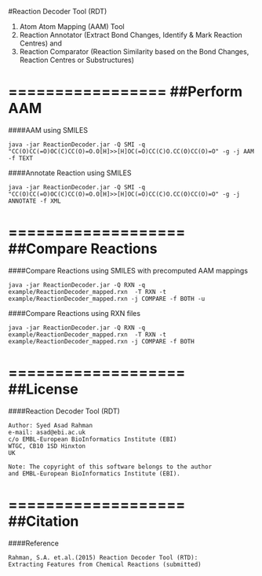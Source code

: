 #Reaction Decoder Tool (RDT)
1. Atom Atom Mapping (AAM) Tool
2. Reaction Annotator (Extract Bond Changes, Identify & Mark Reaction Centres) and 
3. Reaction Comparator (Reaction Similarity based on the Bond Changes, Reaction Centres or Substructures)

=================
##Perform AAM
=================
####AAM using SMILES
  
  ```
  java -jar ReactionDecoder.jar -Q SMI -q "CC(O)CC(=O)OC(C)CC(O)=O.O[H]>>[H]OC(=O)CC(C)O.CC(O)CC(O)=O" -g -j AAM -f TEXT
  ```

####Annotate Reaction using SMILES
  
  ```
  java -jar ReactionDecoder.jar -Q SMI -q "CC(O)CC(=O)OC(C)CC(O)=O.O[H]>>[H]OC(=O)CC(C)O.CC(O)CC(O)=O" -g -j ANNOTATE -f XML
  ```

===================
##Compare Reactions
===================

####Compare Reactions using SMILES with precomputed AAM mappings
  
  ```
  java -jar ReactionDecoder.jar -Q RXN -q example/ReactionDecoder_mapped.rxn  -T RXN -t example/ReactionDecoder_mapped.rxn -j COMPARE -f BOTH -u
  ```


####Compare Reactions using RXN files
  
  ```
  java -jar ReactionDecoder.jar -Q RXN -q example/ReactionDecoder_mapped.rxn  -T RXN -t example/ReactionDecoder_mapped.rxn -j COMPARE -f BOTH
  ```

===================
##License
===================

####Reaction Decoder Tool (RDT)
```
Author: Syed Asad Rahman
e-mail: asad@ebi.ac.uk
c/o EMBL-European BioInformatics Institute (EBI)
WTGC, CB10 1SD Hinxton
UK

Note: The copyright of this software belongs to the author
and EMBL-European BioInformatics Institute (EBI).
```

===================
##Citation
===================

####Reference
```
Rahman, S.A. et.al.(2015) Reaction Decoder Tool (RTD): 
Extracting Features from Chemical Reactions (submitted)
```


